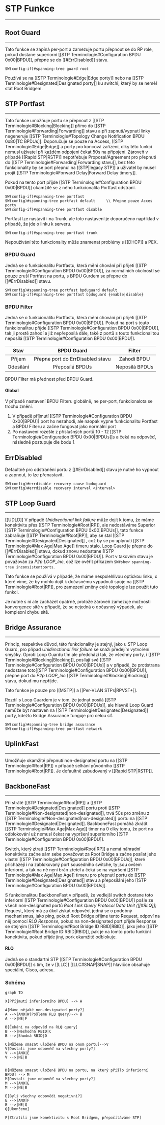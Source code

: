 # STP Funkce
---

## Root Guard
---

Tato funkce se zapíná per-port a zamezuje portu přepnout se do RP role, pokud dostane superiorní [[STP Terminologie#Configuration BPDU 0x00|BPDU]], přepne se do [[#ErrDisabled]] stavu.


```
SW(config-if)#spanning-tree guard root
```

Používá se na [[STP Terminologie#Edge|Edge porty]] nebo na [[STP Terminologie#Designated|Designated porty]] ku switchi, který by se neměl stát Root Bridgem.

## STP Portfast
---

Tato funkce umožňuje portu se přepnout z [[STP Terminologie#Blocking|Blocking]] přímo do [[STP Terminologie#Forwarding|Forwarding]] stavu a při zapnutí/vypnutí linky negeneruje [[STP Terminologie#Topology Change Notification BPDU 0x80|TC BPDUs]].
Doporučuje se pouze na Access, [[STP Terminologie#Edge|Edge]] a porty pro koncová zařízení, díky této funkci nemusí uživatel při každém odpojení čekat 50s na připojení.
Zároveň v případě [[Rapid STP|RSTP]] nepotřebuje Proposal/Agreement pro přepnutí do [[STP Terminologie#Forwarding|Forwarding stavu]], bez této funkcionality by se port přepnul na [[STP|legacy STP]] a uživatel by musel projít [[STP Terminologie#Forward Delay|Forward Delay timery]].

Pokud na tento port příjde [[STP Terminologie#Configuration BPDU 0x00|BPDU]] okamžitě se z něho funkcionalita Portfast odstraní.

```
SW(config-if)#spanning-tree portfast
SW(config)#spanning-tree portfast default     \\ Přepne pouze Acces porty
SW(config-if)#spanning-tree portfast disable
``` 

Portfast lze nastavit i na Trunk, ale toto nastavení je doporučeno například v případě, že jde o linku k serveru.

```
SW(config-if)#spanning-tree portfast trunk
```

Nepoužívání této funkcionality může znamenat problémy s [[DHCP]] a PEX.

### BPDU Guard

Jedná se o funkcionalitu Portfastu, která mění chování při přijetí [[STP Terminologie#Configuration BPDU 0x00|BPDU]], za normálních okolností se pouze zruší Portfast na portu, s BPDU Gurdem se přepne do [[#ErrDisabled]] stavu.

```
SW(config)#spanning-tree portfast bpduguard default
SW(config-if)#spanning-tree portfast bpduguard {enable|disable}
```

### BPDU Filter

Jedná se o funkcionalitu Portfastu, která mění chování při přijetí [[STP Terminologie#Configuration BPDU 0x00|BPDU]].
Pokud na port s touto funkcionalitou příjde [[STP Terminologie#Configuration BPDU 0x00|BPDU]], tak ji prostě zahodí a již nepřeposílá dále, také z portů s touto funkcionalitou neposílá [[STP Terminologie#Configuration BPDU 0x00|BPDU]].

|Stav|BPDU Guard|Filter|
|:-:|:-:|:-:|
|Příjem|Přepne port do ErrDisabled stavu|Zahodí BPDU|
|Odesílání|Přeposílá BPDUs|Neposílá BPDUs|

BPDU Filter má přednost před BPDU Guard.

#### Global

V případě nastavení BPDU Filteru globálně, ne per-port, funkcionalota se trochu změní.

1. V případě příjmutí [[STP Terminologie#Configuration BPDU 0x00|BPDU]] port ho nezahodí, ale naopak vypne funkcionalitu Portfast a BPDU Filteru a začne fungovat jako normální port
2. Po nastavení rozešle z příslušných portů 10 - 12 [[STP Terminologie#Configuration BPDU 0x00|BPDUs]]s a čeká na odpověď, následně postupuje dle bodu 1.

## ErrDisabled

Defaultně pro odstranění portu z [[#ErrDisabled]] stavu je nutné ho vypnout a zapnout, to lze přenastavit.

```
SW(config)#errdisable recovery cause bpduguard
SW(config)#errdisable recovery interval <interval>
```

## STP Loop Guard 
---
[[UDLD]]
V případě *Unidirectional link failure* může dojít k tomu, že máme konektivitu přes [[STP Terminologie#Root|RP]], ale nedostáváme Superior [[STP Terminologie#Configuration BPDU 0x00|BPDUs]], tato funkce zabraňuje [[STP Terminologie#Root|RP]], aby se stal [[STP Terminologie#Designated|Designated]] , což by se po uplynutí [[STP Terminologie#Max Age|Max Age]] timeru stalo.
Loop Guard je přepne do [[#ErrDisabled]] stavu, dokud znovu nedostane [[STP Terminologie#Configuration BPDU 0x00|BPDU]]. Port v takovém stavu je považován za *P2p LOOP_Inc*, což lze ověřit příkazem `SW#show spanning-tree inconsistentports`.

Tato funkce se používá v případě, že máme nespolehlivou optickou linku, o které víme, že by mohlo dojít k dočasnému vypadnutí spoje na [[STP Terminologie#Root|RP]], pro zamezení změny celé topologie lze použít tuto funkci.

Je nutné s ní ale zacházet opatrně, protože zároveň zamezuje možnosti konvergence sítě v případě, že se nejedná o dočasnoý výpadek, ale komplexní chybu sítě.

## Bridge Assurance
---

Princip, respektive důvod, této funkcionality je stejný, jako u STP Loop Guard, pro případ *Unidirectional link failure* se snaží předejím vytvoření smyčky.
Oproti Loop Guardu tím ale předchází tak, že všechny porty, i [[STP Terminologie#Blocking|Blocking]], posílají své [[STP Terminologie#Configuration BPDU 0x00|BPDUs]] a v případě, že protistrana nedostane toto[[STP Terminologie#Configuration BPDU 0x00|BPDU]], přepne port do *P2p LOOP_Inc* [[STP Terminologie#Blocking|Blocking]] stavu, dokud mu nepříjde.

Tato funkce je pouze pro [[MSTP]] a [[Per-VLAN STPs|RPVST+]].

Rozdíl s Loop Guardem je v tom, že jednat posílá [[STP Terminologie#Configuration BPDU 0x00|BPDUs]], ale hlavně Loop Guard nemůže být nastaven na [[STP Terminologie#Designated|Designated]] porty, kdežto Bridge Assurance funguje pro celou síť.

```
SW(config)#spanning-tree bridge assurance
SW(config-if)#spanning-tree portfast network
```

## UplinkFast
---

Umožňuje okamžité přepnutí non-designated portu na [[STP Terminologie#Root|RP]] v případě selhání původního [[STP Terminologie#Root|RP]].
Je defaultně zabudovaný v [[Rapid STP|RSTP]].

## BackboneFast
---

Při strátě [[STP Terminologie#Root|RP]] a [[STP Terminologie#Designated|Designated]] portu proti [[STP Terminologie#Non-designated|non-designated]], trvá 50s pro změnu z [[STP Terminologie#Non-designated|non-designated]] portu na [[STP Terminologie#Designated|Designated]].
BackboneFast pomáhá zkrátit [[STP Terminologie#Max Age|Max Age]] timer na 0 díky tomu, že port na odblokování už nemusí čekat na vypršení superiorního [[STP Terminologie#Configuration BPDU 0x00|BPDU]].

Switch, který ztratí [[STP Terminologie#Root|RP]] a nemá náhradní konektivitu začne sám sebe považovat za Root Bridge a začne posílat jeho vlastní [[STP Terminologie#Configuration BPDU 0x00|BPDUs]], které přicházejí i na zablokovaný port sousedního switche, ty jsou ovšem inferiorní, a tak na ně není brán zřetel a čeká se na vypršení [[STP Terminologie#Max Age|Max Age]] timeru pro přepnutí portu do [[STP Terminologie#Designated|Designated]] stavu a přeposílání jeho [[STP Terminologie#Configuration BPDU 0x00|BPDUs]].

S funkcionalitou BackboneFast v případě, že vedlejší switch dostane toto inferiorní [[STP Terminologie#Configuration BPDU 0x00|BPDU]] pošle ze všech non-designated portů *Root Link Query Protocol Data Unit ([[#RLQ]])* Request, který má za úkol získat odpověd, jedná se o podobný mechanismus, jako ping, pokud Root Bridge přijme tento Request, odpoví na něj pomocí *RLQ Response*, pokud na non-designated port příjde Response se stejným [[STP Terminologie#Root Bridge ID RBID|RBID]], jako jeho [[STP Terminologie#Root Bridge ID RBID|RBID]], pak je na tomto portu funkční konektivita, pokud příjde jiný, pork okamžitě odblokuje.

#### RLQ

Jedná se o standartní STP [[STP Terminologie#Configuration BPDU 0x00|BPDU]] s tím, že v [[LLC]] [[LLC#SNAP|SNAP]] hlavičce obsahuje speciální, Cisco, adresu.

### Schéma


```mermaid
graph TD

X[Příjmutí inferiorního BPDU] --> A

A[Máme nějaké non-designated porty?]
A -->|ANO|W(Pošleme RLQ query)--> B
A -->|NE|F

B[Čekání na odpověď na RLQ query]
B -->|Neshodná RBID|C
B -->|Shodná RBID|D

C[Můžeme smazat uložené BPDU na onom portu]-->V
V[Dostali jsme odpověď na všechny porty?]
V -->|ANO|E
V -->|NE|B


D[Můžeme smazat uložené BPDU na portu, na který přišlo inferiorní BPDU] --> M
M[Dostali jsme odpověď na všechny porty?]
M -->|ANO|E
M -->|NE|B

E[Byli všechny odpovědi negativní?]
E -->|ANO|F
E -->|NE|Q
Q[Ukončeno]

F[Ztratili jsme konektivitu s Root Bridgem, přepočítáváme STP]
```

